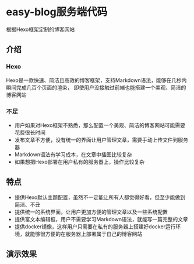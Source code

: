 # easy-blog服务端代码
根据Hexo框架定制的博客网站
## 介绍
### Hexo
Hexo是一款快速、简洁且高效的博客框架，支持Markdown语法，能够在几秒内瞬间完成几百个页面的渲染，
即使用户没接触过前端也能搭建一个美观、简洁的博客网站  
### 不足
- 用户如果对Hexo框架不熟悉，那么配置一个美观、简洁的博客网站可能需要花费很长时间
- 发布文章不方便，没有统一的界面让用户管理文章，需要手动上传文件到服务器
- Markdown语法有学习成本，在文章中插图比较复杂
- 如果想把Hexo部署在用户私有的服务器上，操作比较复杂
## 特点
- 提供Hexo默认主题配置，虽然不一定能让所有人都觉得好看，但至少能做到简洁、不丑
- 提供统一的系统界面，让用户更加方便的管理文章以及一些系统配置
- 提供富文本编辑框，用户不需要学习Markdown语法，就能写一篇完整的文章
- 提供docker镜像，这样用户只需要在私有的服务器上搭建好docker运行环境，就能够很方便的在服务器上部署属于自己的博客网站
## 演示效果
